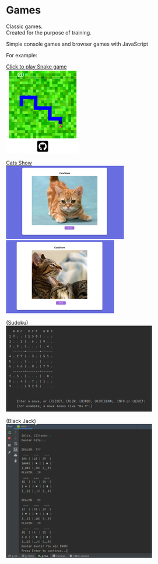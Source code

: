# Games
Classic games.    
Created for the purpose of training.    

Simple console games and browser games with JavaScript

For example:    

[Click to play Snake game](https://revadim.github.io/Games/Snake_JS)    
<img src="https://github.com/ReVadim/Games/blob/main/Snake_JS/img/gameplay.png" width="200px">

[Cats Show](https://revadim.github.io/Games/CatsShow)    
<img src="https://github.com/ReVadim/Games/blob/main/CatsShow/img/cat.png" height="200px">
<img src="https://github.com/ReVadim/Games/blob/main/CatsShow/img/cats.png" height="200px">

(Sudoku)    
<img src="https://github.com/ReVadim/Games/blob/main/sudoku/printscreen/move.png" alt="sudoku" width="400px">    

(Black Jack)    
<img src="https://github.com/ReVadim/Games/blob/main/Black_Jack/printscreen/win.png" alt="Black_Jack" width="400px">    
 
